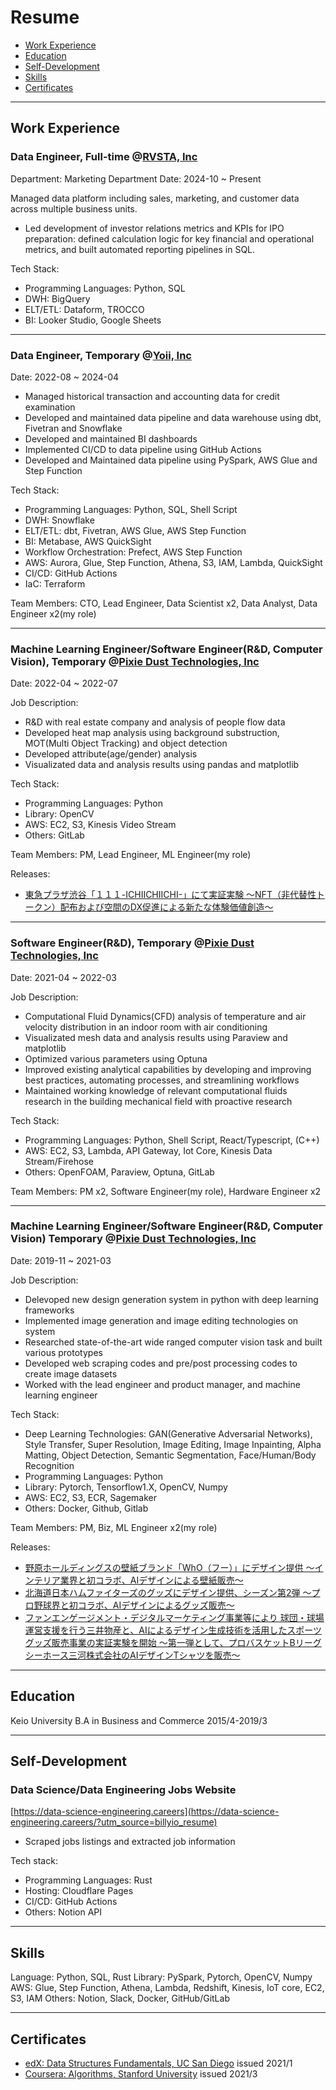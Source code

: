 # Resume
- [Work Experience](#work-experience)
- [Education](#education)
- [Self-Development](#self-development)
- [Skills](#skills)
- [Certificates](#certificates)

--- 
## Work Experience
### Data Engineer, Full-time @[RVSTA, Inc](https://www.rvsta.co.jp/)
Department: Marketing Department
Date: 2024-10 ~ Present

Managed data platform including sales, marketing, and customer data across multiple business units.

- Led development of investor relations metrics and KPIs for IPO preparation: defined calculation logic for key financial and operational metrics, and built automated reporting pipelines in SQL.
<!-- - Implemented reverse ETL pipeline using TROCCO to sync customer segments from BigQuery to Salesforce, enabling personalized email marketing campaigns that increased conversion rate by XX% -->

Tech Stack:
- Programming Languages: Python, SQL
- DWH: BigQuery
- ELT/ETL: Dataform, TROCCO
- BI: Looker Studio, Google Sheets
--- 
### Data Engineer, Temporary @[Yoii, Inc](https://yoii.jp/)
Date: 2022-08 ~ 2024-04

- Managed historical transaction and accounting data for credit examination
- Developed and maintained data pipeline and data warehouse using dbt, Fivetran and Snowflake
- Developed and maintained BI dashboards
- Implemented CI/CD to data pipeline using GitHub Actions
- Developed and Maintained data pipeline using PySpark, AWS Glue and Step Function

Tech Stack:
- Programming Languages: Python, SQL, Shell Script
- DWH: Snowflake
- ELT/ETL: dbt, Fivetran, AWS Glue, AWS Step Function
- BI: Metabase, AWS QuickSight
- Workflow Orchestration: Prefect, AWS Step Function
- AWS: Aurora, Glue, Step Function, Athena, S3, IAM, Lambda, QuickSight
- CI/CD: GitHub Actions
- IaC: Terraform

Team Members: CTO, Lead Engineer, Data Scientist x2, Data Analyst, Data Engineer x2(my role)

---

### Machine Learning Engineer/Software Engineer(R&D, Computer Vision), Temporary @[Pixie Dust Technologies, Inc](https://pixiedusttech.com/)

Date: 2022-04 ~ 2022-07

Job Description:
- R&D with real estate company and analysis of people flow data
- Developed heat map analysis using background substruction, MOT(Multi Object Tracking) and object detection
- Developed attribute(age/gender) analysis
- Visualizated data and analysis results using pandas and matplotlib

Tech Stack:
- Programming Languages: Python
- Library: OpenCV
- AWS: EC2, S3, Kinesis Video Stream
- Others: GitLab

Team Members: PM, Lead Engineer, ML Engineer(my role)

Releases:
- [東急プラザ渋谷「１１１-ICHIICHIICHI-」にて実証実験
～NFT（非代替性トークン）配布および空間のDX促進による新たな体験価値創造～](https://pixiedusttech.com/news_20220311/)

---

### Software Engineer(R&D), Temporary @[Pixie Dust Technologies, Inc](https://pixiedusttech.com/)

Date: 2021-04 ~ 2022-03

Job Description:
- Computational Fluid Dynamics(CFD) analysis of temperature and air velocity distribution in an indoor room with air conditioning
- Visualizated mesh data and analysis results using Paraview and matplotlib
- Optimized various parameters using Optuna
- Improved existing analytical capabilities by developing and improving best practices, automating processes, and streamlining workflows
- Maintained working knowledge of relevant computational fluids research in the building mechanical field with proactive research

Tech Stack: 
- Programming Languages: Python, Shell Script, React/Typescript, (C++)
- AWS: EC2, S3, Lambda, API Gateway, Iot Core, Kinesis Data Stream/Firehose
- Others: OpenFOAM, Paraview, Optuna, GitLab

Team Members:
PM x2, Software Engineer(my role), Hardware Engineer x2

---


### Machine Learning Engineer/Software Engineer(R&D, Computer Vision) Temporary @[Pixie Dust Technologies, Inc](https://pixiedusttech.com/)

Date: 2019-11 ~ 2021-03

Job Description:
- Delevoped new design generation system in python with deep learning frameworks
- Implemented image generation and image editing technologies on system
- Researched state-of-the-art wide ranged computer vision task and built various prototypes
- Developed web scraping codes and pre/post processing codes to create image datasets
- Worked with the lead engineer and product manager, and machine learning engineer

Tech Stack: 
- Deep Learning Technologies: GAN(Generative Adversarial Networks), Style Transfer, Super Resolution, Image Editing, Image Inpainting, Alpha Matting, Object Detection, Semantic Segmentation, Face/Human/Body Recognition
- Programming Languages: Python
- Library: Pytorch, Tensorflow1.X, OpenCV, Numpy
- AWS: EC2, S3, ECR, Sagemaker
- Others: Docker, Github, Gitlab

Team Members: PM, Biz, ML Engineer x2(my role)

Releases:
- [野原ホールディングスの壁紙ブランド「WhO（フー）」にデザイン提供
～インテリア業界と初コラボ、AIデザインによる壁紙販売～](https://pixiedusttech.com/news/news_20210715/)
- [北海道日本ハムファイターズのグッズにデザイン提供、シーズン第2弾
～プロ野球界と初コラボ、AIデザインによるグッズ販売～](https://pixiedusttech.com/news/news_20210712/)
- [ファンエンゲージメント・デジタルマーケティング事業等により 球団・球場運営支援を行う三井物産と、AIによるデザイン生成技術を活用したスポーツグッズ販売事業の実証実験を開始
～第一弾として、プロバスケットBリーグ シーホース三河株式会社のAIデザインTシャツを販売～](https://pixiedusttech.com/news_20201016/)

---

## Education
Keio University B.A in Business and Commerce 2015/4-2019/3 

---

## Self-Development
### Data Science/Data Engineering Jobs Website
[https://data-science-engineering.careers](https://data-science-engineering.careers/?utm_source=billyio_resume)

- Scraped jobs listings and extracted job information

Tech stack:
- Programming Languages: Rust
- Hosting: Cloudflare Pages
- CI/CD: GitHub Actions
- Others: Notion API

---

## Skills
Language: Python, SQL, Rust
Library: PySpark, Pytorch, OpenCV, Numpy
AWS: Glue, Step Function, Athena, Lambda, Redshift, Kinesis, IoT core, EC2, S3, IAM
Others: Notion, Slack, Docker, GitHub/GitLab

---

## Certificates
- [edX: Data Structures Fundamentals, UC San Diego](https://courses.edx.org/certificates/4faabb2a5b2f4171b30789c502270f1a) issued 2021/1
- [Coursera: Algorithms, Stanford University](https://coursera.org/share/11489a11d46cacb2a294cf3d5c991cf6) issued 2021/3